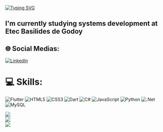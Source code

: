 [![Typing SVG](https://readme-typing-svg.demolab.com?font=&weight=100&pause=1000&color=59F707&random=false&width=435&lines=hey+l'm+Arthur+Good+to+see+you🤠)](https://git.io/typing-svg)

## I'm currently studying systems development at Etec Basilides de Godoy


## 🌐 Social Medias:
[![LinkedIn](https://img.shields.io/badge/LinkedIn-%230077B5.svg?logo=linkedin&logoColor=white)](https://linkedin.com/in/arthur-quintino) 

# 💻 Skills:
![Flutter](https://img.shields.io/badge/Flutter-%2302569B.svg?style=for-the-badge&logo=Flutter&logoColor=white) ![HTML5](https://img.shields.io/badge/html5-%23E34F26.svg?style=for-the-badge&logo=html5&logoColor=white) ![CSS3](https://img.shields.io/badge/css3-%231572B6.svg?style=for-the-badge&logo=css3&logoColor=white) ![Dart](https://img.shields.io/badge/dart-%230175C2.svg?style=for-the-badge&logo=dart&logoColor=white) ![C#](https://img.shields.io/badge/c%23-%23239120.svg?style=for-the-badge&logo=csharp&logoColor=white) ![JavaScript](https://img.shields.io/badge/javascript-%23323330.svg?style=for-the-badge&logo=javascript&logoColor=%23F7DF1E) ![Python](https://img.shields.io/badge/python-3670A0?style=for-the-badge&logo=python&logoColor=ffdd54) ![.Net](https://img.shields.io/badge/.NET-5C2D91?style=for-the-badge&logo=.net&logoColor=white) ![MySQL](https://img.shields.io/badge/mysql-%2300000f.svg?style=for-the-badge&logo=mysql&logoColor=white)

![](https://github-readme-stats.vercel.app/api?username=ArthurQuintino&theme=blue-green&hide_border=true&include_all_commits=false&count_private=true)<br/>
![](https://github-readme-streak-stats.herokuapp.com/?user=ArthurQuintino&theme=blue-green&hide_border=true)<br/>
![](https://github-readme-stats.vercel.app/api/top-langs/?username=ArthurQuintino&theme=blue-green&hide_border=true&include_all_commits=false&count_private=true&layout=compact)

<!-- Proudly created with GPRM ( https://gprm.itsvg.in ) -->
